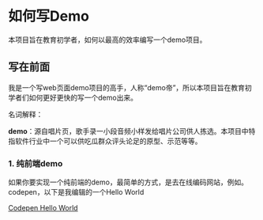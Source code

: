 # 如何写Demo

本项目旨在教育初学者，如何以最高的效率编写一个demo项目。

## 写在前面

我是一个写web页面demo项目的高手，人称“demo帝”，所以本项目旨在教育初学者们如何更好更快的写一个demo出来。

名词解释：

**demo**：源自唱片页，歌手录一小段音频小样发给唱片公司供人拣选。本项目中特指软件行业中一个可以供吃瓜群众评头论足的原型、示范等等。

### 1. 纯前端demo

如果你要实现一个纯前端的demo，最简单的方式，是去在线编码网站，例如。codepen，以下是我编辑的一个Hello World

[Codepen Hello World](https://codepen.io/anon/pen/wLYMyd "Hello World")
